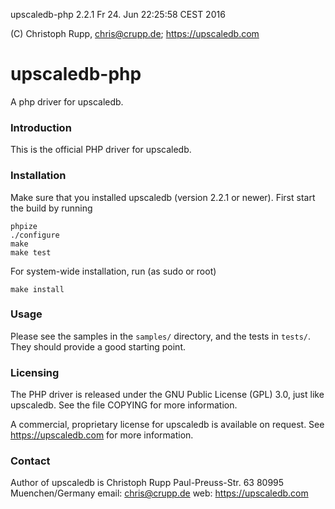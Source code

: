 upscaledb-php 2.2.1                             Fr 24. Jun 22:25:58 CEST 2016

(C) Christoph Rupp, chris@crupp.de; https://upscaledb.com

upscaledb-php
================

A php driver for upscaledb.

### Introduction

This is the official PHP driver for upscaledb.

### Installation

Make sure that you installed upscaledb (version 2.2.1 or newer).
First start the build by running

    phpize
    ./configure
    make
    make test

For system-wide installation, run (as sudo or root)

    make install

### Usage

Please see the samples in the `samples/` directory, and the tests in `tests/`.
They should provide a good starting point.

### Licensing

The PHP driver is released under the GNU Public License (GPL) 3.0, just
like upscaledb. See the file COPYING for more information.

A commercial, proprietary license for upscaledb is available on request.
See https://upscaledb.com for more information.

### Contact

Author of upscaledb is
    Christoph Rupp
    Paul-Preuss-Str. 63
    80995 Muenchen/Germany
    email: chris@crupp.de
    web: https://upscaledb.com
